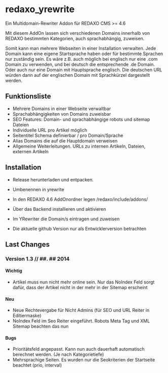 redaxo_yrewrite
================

Ein Multidomain-Rewriter Addon für REDAXO CMS >= 4.6

Mit diesem AddOn lassen sich verschiedenen Domains innerhalb von REDAXO
bestimmten Kategorien, auch sprachabhängig, zuweisen.

Somit kann man mehrere Webseiten in einer Installation verwalten.
Jede Domain kann eine eigene Startsprache haben oder für bestimmte
Sprachen nur zuständig sein.
Es wäre z.B. auch möglich bei englisch nur eine .com Domain zu verwenden, und bei
deutsch die entsprechende .de Domain. Oder auch nur eine Domain mit
Hauptsprache englisch. Die deutschen URL würden dann auf der englischen
Domain mit Sprachkürzel dargestellt werden.


Funktionsliste
-------

* Mehrere Domains in einer Webseite verwaltbar
* Sprachabhängigkeiten von Domains zuweisbar
* SEO Features: Domain- und sprachabhängige robots und sitemap Dateien
* Individuelle URL pro Artikel möglich
* Seitentitel Schema definierbar / pro Domain/Sprache
* Alias Domains die auf die Hauptdomain verweisen
* Allgemeine Weiterleitungen. URLs zu internen Artikeln, Dateien, externen Artikeln


Installation
-------

* Release herunterladen und entpacken.
* Umbenennen in yrewrite
* In den REDAXO 4.6 AddOnordner legen /redaxo/include/addons/
* Über das Backend installieren und aktivieren
* Im YRewriter die Domain/s eintragen und zuweisen

* Die aktuelle github Version nur als Entwicklerversion betrachten

Last Changes
-------

### Version 1.3 // ##. ## 2014

#### Wichtig
- Artikel muss nun nicht mehr online sein. Nur das NoIndex Feld sorgt dafür, dass der Artikel nicht in der mehr in der Sitemap erscheint

#### Neu
- Neue Rechtevergabe für Nicht Admins (für SEO und URL Reiter in Editiermaske)
- NoIndex Feld im Seo Reiter eingeführt. Robots Meta Tag und XML Sitemap beachten das nun

#### Bugs
- Prioritätsfeld angepasst. Kann nun auch dauerhaft automatisch berechnet werden. (Je nach Kategorietiefe)
- Mehrsprachige Seiten. Es wurden nur die Seokriterien der Startseite beachtet (prio, interval)
